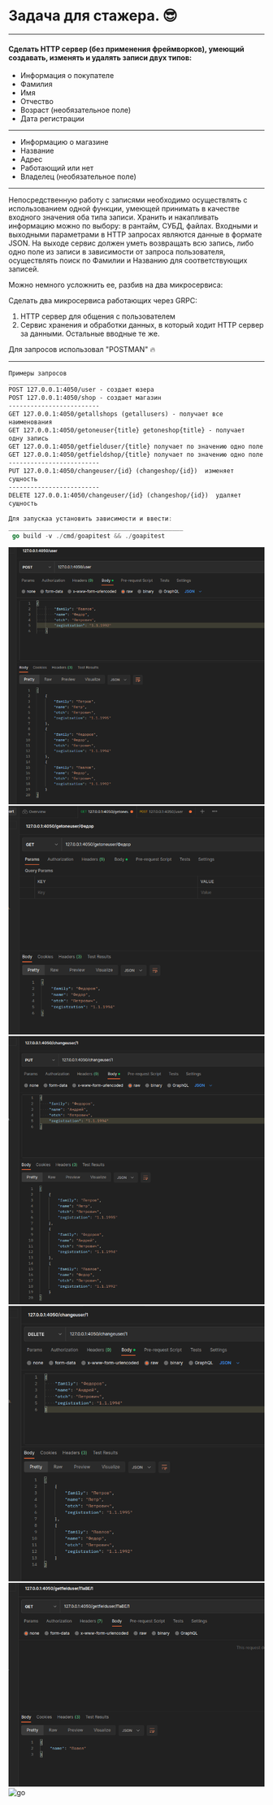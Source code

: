 # Задача для стажера. :sunglasses:
____


#### Сделать HTTP  сервер (без применения фреймворков), умеющий создавать, изменять и удалять записи двух типов:
* Информация о покупателе
* Фамилия
* Имя
* Отчество
* Возраст (необязательное поле)
* Дата регистрации
_____
* Информацию о магазине 
* Название
* Адрес
* Работающий или нет
* Владелец (необязательное поле)
____
Непосредственную работу с записями необходимо осуществлять с использованием одной функции, умеющей принимать в качестве входного значения оба типа записи. Хранить и накапливать информацию можно по выбору: в рантайм, СУБД, файлах. Входными и выходными параметрами в  HTTP  запросах являются данные в формате  JSON.
На выходе сервис должен уметь возвращать всю запись, либо одно поле из записи в зависимости от запроса пользователя, осуществлять поиск по Фамилии и Названию  для соответствующих записей.

Можно немного усложнить ее, разбив на два микросервиса:

Сделать два микросервиса работающих через  GRPC:
1. HTTP сервер для общения с пользователем
2. Сервис хранения и обработки данных, в который ходит HTTP  сервер за данными.
Остальные вводные те же.

Для запросов использовал "POSTMAN" :fire:
___
    Примеры запросов
    _________________
    POST 127.0.0.1:4050/user - создает юзера
    POST 127.0.0.1:4050/shop - создает магазин
    -------------------------
    GET 127.0.0.1:4050/getallshops (getallusers) - получает все наименования
    GET 127.0.0.1:4050/getoneuser{title} getoneshop{title} - получает  одну запись
    GET 127.0.0.1:4050/getfielduser/{title} получает по значению одно поле
    GET 127.0.0.1:4050/getfieldshop/{title} получает по значению одно поле
    -------------------------
    PUT 127.0.0.1:4050/changeuser/{id} (changeshop/{id})  изменяет сущность
    -------------------------
    DELETE 127.0.0.1:4050/changeuser/{id} (changeshop/{id})  удаляет сущность



```go
Для запускаа установить зависимости и ввести:
________________________________________________
 go build -v ./cmd/goapitest && ./goapitest  
```

![god](./images/img.png)
![god](./images/img_1.png)
![god](./images/img_2.png)
![god](./images/img_3.png)
![god](./images/img_4.png)
![go](https://myeditor.ru/wp-content/uploads/2/9/7/2977d317464166d48a3b4e4c2ee8f552.png)